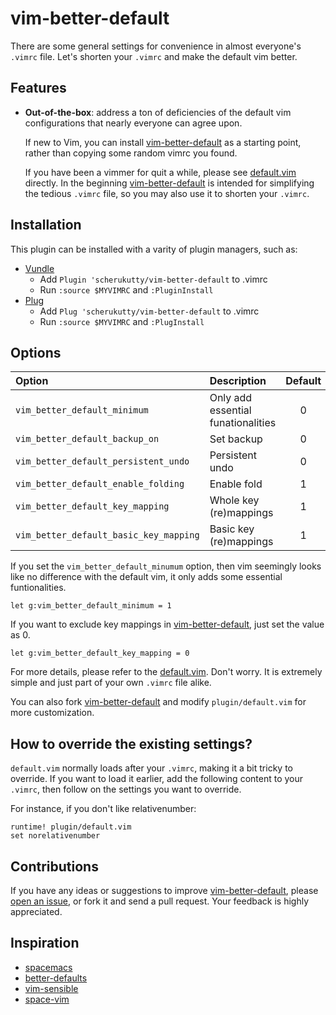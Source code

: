 vim-better-default
==================

There are some general settings for convenience in almost everyone's `.vimrc` file. Let's shorten your `.vimrc` and make the default vim better.

## Features

- **Out-of-the-box**: address a ton of deficiencies of the default vim configurations that nearly everyone can agree upon.

    If new to Vim, you can install [vim-better-default](https://github.com/scherukutty/vim-better-default) as a starting point, rather than copying some random vimrc you found.

    If you have been a vimmer for quit a while, please see [default.vim](https://github.com/scherukutty/vim-better-default/blob/master/plugin/default.vim) directly. In the beginning [vim-better-default](https://github.com/scherukutty/vim-better-default) is intended for simplifying the tedious `.vimrc` file, so you may also use it to shorten your `.vimrc`.

## Installation

This plugin can be installed with a varity of plugin managers, such as:

- [Vundle](https://github.com/VundleVim/Vundle.vim)
    - Add `Plugin 'scherukutty/vim-better-default` to .vimrc
    - Run `:source $MYVIMRC` and `:PluginInstall`
- [Plug](https://github.com/junegunn/vim-plug)
    - Add `Plug 'scherukutty/vim-better-default` to .vimrc
    - Run `:source $MYVIMRC` and `:PlugInstall`

## Options

Option                                  | Description                        | Default |
:----                                   | :----                              | :----:
`vim_better_default_minimum`            | Only add essential funationalities | 0
`vim_better_default_backup_on`          | Set backup                         | 0
`vim_better_default_persistent_undo`    | Persistent undo                    | 0
`vim_better_default_enable_folding`     | Enable fold                        | 1
`vim_better_default_key_mapping`        | Whole key (re)mappings             | 1
`vim_better_default_basic_key_mapping`  | Basic key (re)mappings             | 1


If you set the `vim_better_default_minumum` option, then vim seemingly looks like no difference with the default vim, it only adds some essential funtionalities.

```vim
let g:vim_better_default_minimum = 1
```

If you want to exclude key mappings in [vim-better-default](https://github.com/scherukutty/vim-better-default), just set the value as 0.

```vim
let g:vim_better_default_key_mapping = 0
```

For more details, please refer to the [default.vim](https://github.com/scherukutty/vim-better-default/blob/master/plugin/default.vim). Don't worry. It is extremely simple and just part of your own `.vimrc` file alike.

You can also fork [vim-better-default](https://github.com/scherukutty/vim-better-default) and modify `plugin/default.vim` for more customization.

## How to override the existing settings?

`default.vim` normally loads after your `.vimrc`, making it a bit tricky to override. If you want to load it earlier, add the following content to your `.vimrc`, then follow on the settings you want to override.

For instance, if you don't like relativenumber:

```vim
runtime! plugin/default.vim
set norelativenumber
```

## Contributions

If you have any ideas or suggestions to improve [vim-better-default](https://github.com/scherukutty/vim-better-default), please [open an issue](https://github.com/scherukutty/vim-better-default/issues), or fork it and send a pull request. Your feedback is highly appreciated.

## Inspiration

- [spacemacs](https://github.com/syl20bnr/spacemacs)
- [better-defaults](https://github.com/technomancy/better-defaults)
- [vim-sensible](https://github.com/tpope/vim-sensible)
- [space-vim](https://github.com/scherukutty/space-vim)
